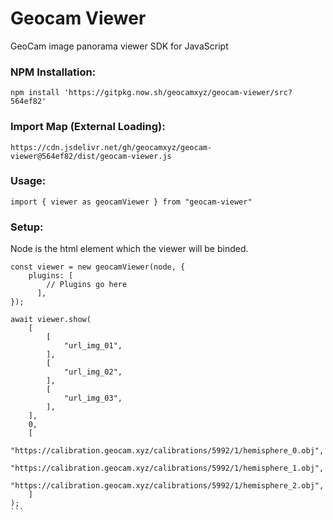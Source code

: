 # Geocam Viewer
GeoCam image panorama viewer SDK for JavaScript

### NPM Installation:
```
npm install 'https://gitpkg.now.sh/geocamxyz/geocam-viewer/src?564ef82'
```
### Import Map (External Loading):
```
https://cdn.jsdelivr.net/gh/geocamxyz/geocam-viewer@564ef82/dist/geocam-viewer.js
```

### Usage:

```
import { viewer as geocamViewer } from "geocam-viewer"
```
### Setup:
Node is the html element which the viewer will be binded.
````
const viewer = new geocamViewer(node, {
	plugins: [
        // Plugins go here
      ],
});

await viewer.show(
	[
		[
			"url_img_01",
		],
		[
			"url_img_02",
		],
		[
			"url_img_03",
		],
	],
	0,
	[
		"https://calibration.geocam.xyz/calibrations/5992/1/hemisphere_0.obj",
		"https://calibration.geocam.xyz/calibrations/5992/1/hemisphere_1.obj",
		"https://calibration.geocam.xyz/calibrations/5992/1/hemisphere_2.obj",
	]
);
```